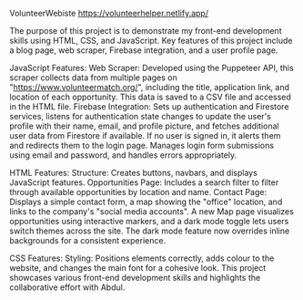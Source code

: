 VolunteerWebiste
https://volunteerhelper.netlify.app/

The purpose of this project is to demonstrate my front-end development skills using HTML, CSS, and JavaScript. Key features of this project include a blog page, web scraper, Firebase integration, and a user profile page.

JavaScript Features: Web Scraper: Developed using the Puppeteer API, this scraper collects data from multiple pages on "https://www.volunteermatch.org/", including the title, application link, and location of each opportunity. This data is saved to a CSV file and accessed in the HTML file. Firebase Integration: Sets up authentication and Firestore services, listens for authentication state changes to update the user's profile with their name, email, and profile picture, and fetches additional user data from Firestore if available. If no user is signed in, it alerts them and redirects them to the login page. Manages login form submissions using email and password, and handles errors appropriately.

HTML Features: Structure: Creates buttons, navbars, and displays JavaScript features. Opportunities Page: Includes a search filter to filter through available opportunities by location and name. Contact Page: Displays a simple contact form, a map showing the "office" location, and links to the company's "social media accounts". A new Map page visualizes opportunities using interactive markers, and a dark mode toggle lets users switch themes across the site. The dark mode feature now overrides inline backgrounds for a consistent experience.

CSS Features: Styling: Positions elements correctly, adds colour to the website, and changes the main font for a cohesive look. This project showcases various front-end development skills and highlights the collaborative effort with Abdul.

